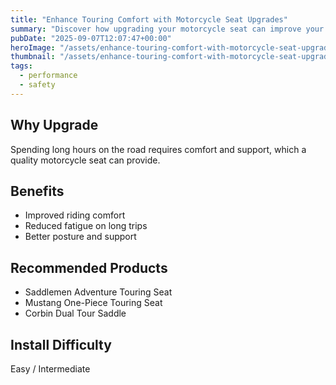 ```yaml
---
title: "Enhance Touring Comfort with Motorcycle Seat Upgrades"
summary: "Discover how upgrading your motorcycle seat can improve your touring experience."
pubDate: "2025-09-07T12:07:47+00:00"
heroImage: "/assets/enhance-touring-comfort-with-motorcycle-seat-upgrades-hero.jpg"
thumbnail: "/assets/enhance-touring-comfort-with-motorcycle-seat-upgrades-thumb.jpg"
tags:
  - performance
  - safety
---
```


<h2>Why Upgrade</h2>
<p>Spending long hours on the road requires comfort and support, which a quality motorcycle seat can provide.</p>
<h2>Benefits</h2>
<ul>
  <li>Improved riding comfort</li>
  <li>Reduced fatigue on long trips</li>
  <li>Better posture and support</li>
</ul>
<h2>Recommended Products</h2>
<ul>
  <li>Saddlemen Adventure Touring Seat</li>
  <li>Mustang One-Piece Touring Seat</li>
  <li>Corbin Dual Tour Saddle</li>
</ul>
<h2>Install Difficulty</h2>
<p>Easy / Intermediate</p>